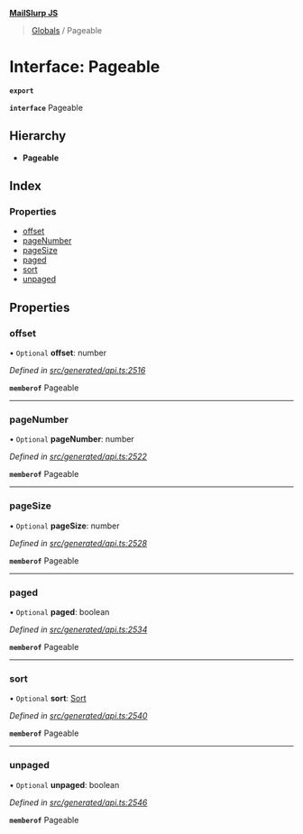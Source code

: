**[MailSlurp JS](../README.md)**

> [Globals](../README.md) / Pageable

# Interface: Pageable

**`export`** 

**`interface`** Pageable

## Hierarchy

* **Pageable**

## Index

### Properties

* [offset](pageable.md#offset)
* [pageNumber](pageable.md#pagenumber)
* [pageSize](pageable.md#pagesize)
* [paged](pageable.md#paged)
* [sort](pageable.md#sort)
* [unpaged](pageable.md#unpaged)

## Properties

### offset

• `Optional` **offset**: number

*Defined in [src/generated/api.ts:2516](https://github.com/mailslurp/mailslurp-client/blob/cdc62f8/src/generated/api.ts#L2516)*

**`memberof`** Pageable

___

### pageNumber

• `Optional` **pageNumber**: number

*Defined in [src/generated/api.ts:2522](https://github.com/mailslurp/mailslurp-client/blob/cdc62f8/src/generated/api.ts#L2522)*

**`memberof`** Pageable

___

### pageSize

• `Optional` **pageSize**: number

*Defined in [src/generated/api.ts:2528](https://github.com/mailslurp/mailslurp-client/blob/cdc62f8/src/generated/api.ts#L2528)*

**`memberof`** Pageable

___

### paged

• `Optional` **paged**: boolean

*Defined in [src/generated/api.ts:2534](https://github.com/mailslurp/mailslurp-client/blob/cdc62f8/src/generated/api.ts#L2534)*

**`memberof`** Pageable

___

### sort

• `Optional` **sort**: [Sort](sort.md)

*Defined in [src/generated/api.ts:2540](https://github.com/mailslurp/mailslurp-client/blob/cdc62f8/src/generated/api.ts#L2540)*

**`memberof`** Pageable

___

### unpaged

• `Optional` **unpaged**: boolean

*Defined in [src/generated/api.ts:2546](https://github.com/mailslurp/mailslurp-client/blob/cdc62f8/src/generated/api.ts#L2546)*

**`memberof`** Pageable
